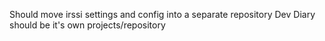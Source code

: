 Should move irssi settings and config into a separate repository
Dev Diary should be it's own projects/repository
